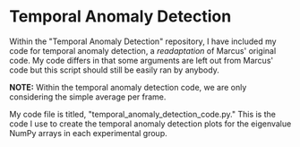 # Temporal Anomaly Detection

Within the "Temporal Anomaly Detection" repository, I have included my code for temporal anomaly detection, a *readaptation* of Marcus' original code. My code differs in that some arguments are left out from Marcus' code but this script should still be easily ran by anybody. 

**NOTE:** Within the temporal anomaly detection code, we are only considering the simple average per frame. 

My code file is titled, "temporal_anomaly_detection_code.py." This is the code I use to create the temporal anomaly detection plots for the eigenvalue NumPy arrays in each experimental group. 
